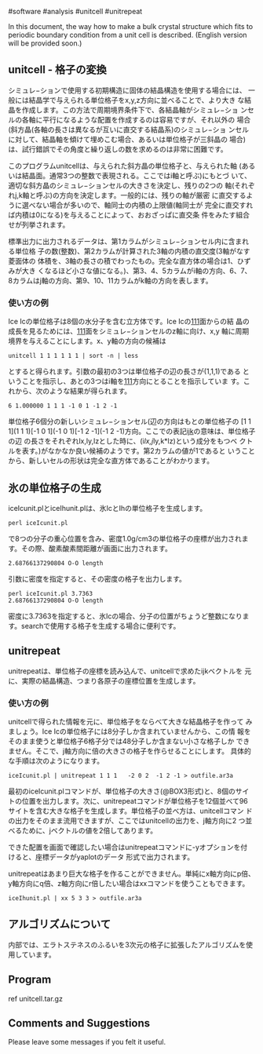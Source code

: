 #software
#analysis
#unitcell
#unitrepeat

In this document, the way how to make a bulk crystal structure which fits to periodic boundary condition from a unit cell is described. (English version will be provided soon.)
## unitcell - 格子の変換

シミュレ−ションで使用する初期構造に固体の結晶構造を使用する場合には、 一般には結晶学で与えられる単位格子をx,y,z方向に並べることで、より大き な結晶を作成します。この方法で周期境界条件下で、各結晶軸がシミュレ−ショ ンセルの各軸に平行になるような配置を作成するのは容易ですが、それ以外の 場合(斜方晶(各軸の長さは異なるが互いに直交する結晶系)のシミュレ−ショ ンセルに対して、結晶軸を傾けて埋めこむ場合、あるいは単位格子が三斜晶の 場合)は、試行錯誤でその角度と繰り返しの数を求めるのは非常に困難です。

このプログラムunitcellは、与えられた斜方晶の単位格子と、与えられた軸 (あるいは結晶面。通常3つの整数で表現される。ここではi軸と呼ぶ)にもとづ いて、適切な斜方晶のシミュレ−ションセルの大きさを決定し、残りの2つの 軸(それぞれj,k軸と呼ぶ)の方向を決定します。一般的には、残りの軸が厳密 に直交するように選べない場合が多いので、軸同士の内積の上限値(軸同士が 完全に直交すれば内積は0になる)を与えることによって、おおざっぱに直交条 件をみたす組合せが列挙されます。

標準出力に出力されるデータは、第1カラムがシミュレ−ションセル内に含まれる単位格 子の数(整数)、第2カラムが計算された3軸の内積の直交度(3軸がなす菱面体の 体積を、3軸の長さの積でわったもの。完全な直方体の場合は1、ひずみが大き くなるほど小さな値になる。)、第3、4、5カラムがi軸の方向、6、7、 8カラムはj軸の方向、第9、10、11カラムがk軸の方向を表します。

### 使い方の例

Ice Icの単位格子は8個の水分子を含む立方体です。Ice Icの[111](111)面からの結 晶の成長を見るためには、[111](111)面をシミュレ−ションセルのz軸に向け、x,y 軸に周期境界を与えることにします。x、y軸の方向の候補は


```
unitcell 1 1 1 1 1 1 | sort -n | less
```

とすると得られます。引数の最初の3つは単位格子の辺の長さが(1,1,1)である ということを指示し、あとの3つはi軸を[111](111)方向にとることを指示していま す。これから、次のような結果が得られます。


```
6 1.000000 1 1 1 -1 0 1 -1 2 -1
```

単位格子6個分の新しいシミュレ−ションセル(辺の方向はもとの単位格子の [1 1 1](1 1 1)[-1 0 1](-1 0 1)[-1 2 -1](-1 2 -1)方向。ここでの表記[ijk](ijk)の意味は、単位格子の辺 の長さをそれぞれlx,ly,lzとした時に、(i*lx,j*ly,k*lz)という成分をもつベ クトルを表す。)がなかなか良い候補のようです。第2カラムの値が1であると いうことから、新しいセルの形状は完全な直方体であることがわかります。

## 氷の単位格子の生成
iceIcunit.plとiceIhunit.plは、氷IcとIhの単位格子を生成します。
```
perl iceIcunit.pl
```
で8つの分子の重心位置を含み、密度1.0g/cm3の単位格子の座標が出力されます。その際、酸素酸素間距離が画面に出力されます。
```
2.68766137290804 O-O length
```

引数に密度を指定すると、その密度の格子を出力します。
```
perl iceIcunit.pl 3.7363
2.68766137290804 O-O length
```
密度に3.7363を指定すると、氷Icの場合、分子の位置がちょうど整数になります。searchで使用する格子を生成する場合に便利です。
## unitrepeat

unitrepeatは、単位格子の座標を読み込んで、unitcellで求めたijkベクトルを 元に、実際の結晶構造、つまり各原子の座標位置を生成します。

### 使い方の例

unitcellで得られた情報を元に、単位格子をならべて大きな結晶格子を作って みましょう。Ice Icの単位格子には8分子しか含まれていませんから、この情 報をそのまま使うと単位格子6格子分では48分子しか含まない小さな格子しか できません。そこで、j軸方向に倍の大きさの格子を作らせることにします。 具体的な手順は次のようになります。


```
iceIcunit.pl | unitrepeat 1 1 1   -2 0 2  -1 2 -1 > outfile.ar3a
```

最初のiceIcunit.plコマンドが、単位格子の大きさ(@BOX3形式)と、8個のサイ トの位置を出力します。次に、unitrepeatコマンドが単位格子を12個並べて96 サイトを含む大きな格子を生成します。単位格子の並べ方は、unitcellコマン ドの出力をそのまま流用できますが、ここではunitcellの出力を、j軸方向に2 つ並べるために、jベクトルの値を2倍してあります。

できた配置を画面で確認したい場合はunitrepeatコマンドに-yオプションを付 けると、座標データがyaplotのデータ 形式で出力されます。

unitrepeatはあまり巨大な格子を作ることができません。単純にx軸方向にp倍、y軸方向にq倍、z軸方向にr倍したい場合はxxコマンドを使うこともできます。
```
iceIhunit.pl | xx 5 3 3 > outfile.ar3a
```

<!-- !氷の場合 -->
<!-- 得られた酸素位置に対して、水素結合を定義し、プロトンディスオーダ氷を作るには、matto/ProtonXferMCに含まれるpdiceを使ってください。 -->

## アルゴリズムについて

内部では、エラトステネスのふるいを3次元の格子に拡張したアルゴリズムを使 用しています。
## Program
ref unitcell.tar.gz


## Comments and Suggestions
Please leave some messages if you felt it useful.
<!--  -->



